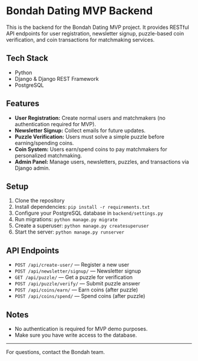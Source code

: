 # Bondah Dating MVP Backend

This is the backend for the Bondah Dating MVP project. It provides RESTful API endpoints for user registration, newsletter signup, puzzle-based coin verification, and coin transactions for matchmaking services.

## Tech Stack
- Python
- Django & Django REST Framework
- PostgreSQL

## Features
- **User Registration:** Create normal users and matchmakers (no authentication required for MVP).
- **Newsletter Signup:** Collect emails for future updates.
- **Puzzle Verification:** Users must solve a simple puzzle before earning/spending coins.
- **Coin System:** Users earn/spend coins to pay matchmakers for personalized matchmaking.
- **Admin Panel:** Manage users, newsletters, puzzles, and transactions via Django admin.

## Setup
1. Clone the repository
2. Install dependencies: `pip install -r requirements.txt`
3. Configure your PostgreSQL database in `backend/settings.py`
4. Run migrations: `python manage.py migrate`
5. Create a superuser: `python manage.py createsuperuser`
6. Start the server: `python manage.py runserver`

## API Endpoints
- `POST /api/create-user/` — Register a new user
- `POST /api/newsletter/signup/` — Newsletter signup
- `GET /api/puzzle/` — Get a puzzle for verification
- `POST /api/puzzle/verify/` — Submit puzzle answer
- `POST /api/coins/earn/` — Earn coins (after puzzle)
- `POST /api/coins/spend/` — Spend coins (after puzzle)

## Notes
- No authentication is required for MVP demo purposes.
- Make sure you have write access to the database.

---

For questions, contact the Bondah team. 